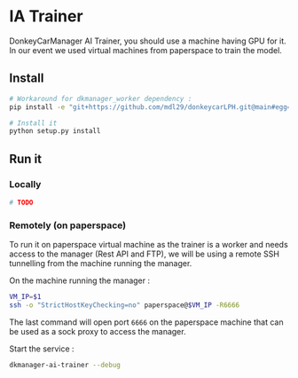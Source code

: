 # IA Trainer

DonkeyCarManager AI Trainer, you should use a machine having GPU for it. In our event we used virtual machines
from paperspace to train the model.

## Install

```bash
# Workaround for dkmanager_worker dependency : 
pip install -e "git+https://github.com/mdl29/donkeycarLPH.git@main#egg=dkmanager-worker&subdirectory=dkmanager_worker"

# Install it 
python setup.py install
```

## Run it

### Locally

```bash
# TODO
```

### Remotely (on paperspace)

To run it on paperspace virtual machine as the trainer is a worker and needs access to the manager (Rest API and FTP),
we will be using a remote SSH tunnelling from the machine running the manager.

On the machine running the manager :
```bash
VM_IP=$1
ssh -o "StrictHostKeyChecking=no" paperspace@$VM_IP -R6666
```
The last command will open port `6666` on the paperspace machine that can be used as a sock proxy to access the manager.

Start the service :
```bash
dkmanager-ai-trainer --debug
``` 
